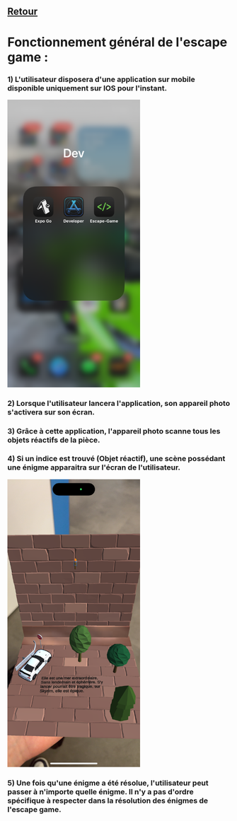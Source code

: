 ## [Retour](/Readme.md)

# Fonctionnement général de l'escape game :

### 1) L'utilisateur disposera d'une application sur mobile disponible uniquement sur IOS pour l'instant.

<img src="/Images/capture_app.PNG" alt="capture app iphone" width="300">

### 2) Lorsque l'utilisateur lancera l'application, son appareil photo s'activera sur son écran.

### 3) Grâce à cette application, l'appareil photo scanne tous les objets réactifs de la pièce.

### 4) Si un indice est trouvé (Objet réactif), une scène possédant une énigme apparaitra sur l'écran de l'utilisateur.
<img src="/Images/IMG_1567.PNG" alt="Morse" width="300">

### 5) Une fois qu'une énigme a été résolue, l'utilisateur peut passer à n'importe quelle énigme. Il n'y a pas d'ordre spécifique à respecter dans la résolution des énigmes de l'escape game.
